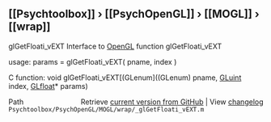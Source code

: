 ## [[Psychtoolbox]] &#8250; [[PsychOpenGL]] &#8250; [[MOGL]] &#8250; [[wrap]]

glGetFloati\_vEXT  Interface to [OpenGL](OpenGL) function glGetFloati\_vEXT  
  
usage:  params = glGetFloati\_vEXT( pname, index )  
  
C function:  void glGetFloati\_vEXT[(GLenum]((GLenum) pname, [GLuint](GLuint) index, [GLfloat](GLfloat)\* params)  




<div class="code_header" style="text-align:right;">
  <span style="float:left;">Path&nbsp;&nbsp;</span> <span class="counter">Retrieve <a href=
  "https://raw.github.com/Psychtoolbox-3/Psychtoolbox-3/beta/Psychtoolbox/PsychOpenGL/MOGL/wrap/_glGetFloati_vEXT.m">current version from GitHub</a> | View <a href=
  "https://github.com/Psychtoolbox-3/Psychtoolbox-3/commits/beta/Psychtoolbox/PsychOpenGL/MOGL/wrap/_glGetFloati_vEXT.m">changelog</a></span>
</div>
<div class="code">
  <code>Psychtoolbox/PsychOpenGL/MOGL/wrap/_glGetFloati_vEXT.m</code>
</div>

